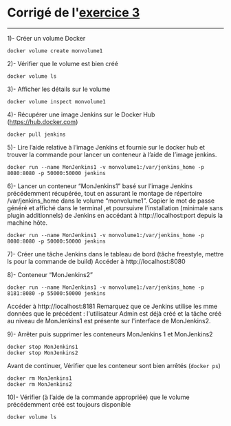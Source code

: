 # Corrigé de l'[exercice 3](https://github.com/clem9669/DockerOrNot/blob/master/Question-3/Question-3.md)
---

1)- Créer un volume Docker
```
docker volume create monvolume1
```

2)- Vérifier que le volume est bien créé
```
docker volume ls
```

3)- Afficher les détails sur le volume
```
docker volume inspect monvolume1
```

4)- Récupérer une image Jenkins sur le Docker Hub (https://hub.docker.com)
```
docker pull jenkins
```

5)- Lire l’aide relative à l’image Jenkins et fournie sur le docker hub et trouver la commande pour lancer un conteneur à l’aide de l’image jenkins.
```
docker run --name MonJenkins1 -v monvolume1:/var/jenkins_home -p 8080:8080 -p 50000:50000 jenkins
```

6)- Lancer un conteneur “MonJenkins1” basé sur l’image Jenkins précédemment récupérée, tout en assurant le montage de répertoire /var/jenkins_home dans le volume “monvolume1”. Copier le mot de passe généré et affiché dans le terminal ,et poursuivre l'installation (minimale sans plugin additionnels) de Jenkins en accédant à http://localhost:port depuis la machine hôte.
```
docker run --name MonJenkins1 -v monvolume1:/var/jenkins_home -p 8080:8080 -p 50000:50000 jenkins
```

7)- Créer une tâche Jenkins dans le tableau de bord (tâche freestyle, mettre ls pour la commande de build)
Accéder à http://localhost:8080

8)- Conteneur “MonJenkins2”
```
docker run --name MonJenkins1 -v monvolume1:/var/jenkins_home -p 8181:8080 -p 55000:50000 jenkins
```
Accéder à http://localhost:8181
Remarquez que ce Jenkins utilise les mme données que le précédent : l'utilisateur Admin est déjà créé et la tâche créé au niveau de MonJenkins1 est présente sur l'interface de MonJenkins2.

9)- Arrêter puis supprimer les conteneurs MonJenkins 1 et MonJenkins2
```
docker stop MonJenkins1
docker stop MonJenkins2
```
Avant de continuer, Vérifier que les conteneur sont bien arrêtés (```docker ps```)
```
docker rm MonJenkins1
docker rm MonJenkins2
```

10)- Vérifier (à l’aide de la commande appropriée) que le volume précédemment créé est toujours disponible
```
docker volume ls
```
